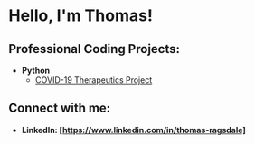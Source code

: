 <h1>Hello, I'm Thomas! </h1>

<h2>Professional Coding Projects:</h2>

- <b>Python</b>
  - [COVID-19 Therapeutics Project](https://github.com/RagsdaleTL/covid-19-therapeutics)

<h2> </h2>

<h2>Connect with me:</h2>

 -  <b>LinkedIn: [https://www.linkedin.com/in/thomas-ragsdale]</b>

[https://www.linkedin.com/in/thomas-ragsdale]: https://www.linkedin.com/in/thomas-ragsdale
